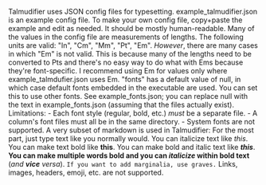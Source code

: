 Talmudifier uses JSON config files for typesetting. example_talmudifier.json is an example config file. To make your own config file, copy+paste the example and edit as needed. It should be mostly human-readable. Many of the values in the config file are measurements of lengths. The following units are valid: "In", "Cm", "Mm", "Pt", "Em". *However*, there are many cases in which "Em" is not valid. This is because many of the lengths need to be converted to Pts and there's no easy way to do what with Ems because they're font-specific. I recommend using Em for values only where example_talmdufier.json uses Em. "fonts" has a default value of null, in which case default fonts embedded in the executable are used. You can set this to use other fonts. See example_fonts.json; you can replace null with the text in example_fonts.json (assuming that the files actually exist). Limitations: - Each font style (regular, bold, etc.) *must* be a separate file. - A column's font files must all be in the same directory. - System fonts are not supported. A very subset of markdown is used in Talmudifier: For the most part, just type text like you normally would. You can italicize text like *this*. You can make text bold like **this**. You can make bold and italic text like ***this***. **You can make multiple words bold and you can *italicize* within bold text** (*and **vice** versa*). `If you want to add marginalia, use graves.` Links, images, headers, emoji, etc. are not supported.